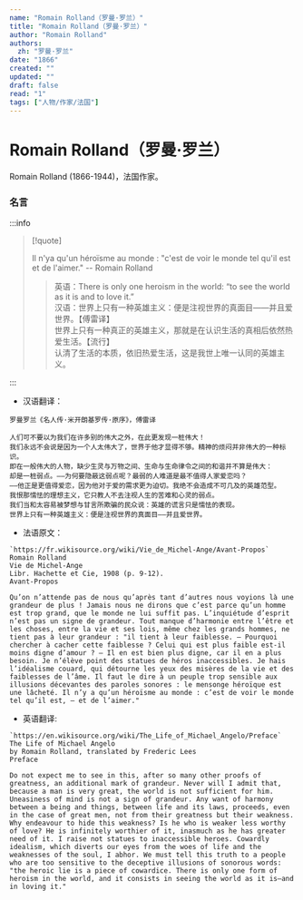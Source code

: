 ```yaml
---
name: "Romain Rolland（罗曼·罗兰）"
title: "Romain Rolland（罗曼·罗兰）"
author: "Romain Rolland"
authors:
  zh: "罗曼·罗兰"
date: "1866"
created: ""
updated: ""
draft: false
read: "1"
tags: ["人物/作家/法国"]
---
```


# Romain Rolland（罗曼·罗兰）

Romain Rolland (1866-1944)，法国作家。

### 名言

:::info

> [!quote]
>
> Il n'ya qu'un héroïsme au monde : "c'est de voir le monde tel qu'il est et de l'aimer." -- Romain Rolland
>
> > 英语：There is only one heroism in the world: “to see the world as it is and to love it.”  
> > 汉语：世界上只有一种英雄主义：便是注视世界的真面目——并且爱世界。【傅雷译】  
> > 世界上只有一种真正的英雄主义，那就是在认识生活的真相后依然热爱生活。【流行】  
> > 认清了生活的本质，依旧热爱生活，这是我世上唯一认同的英雄主义。  

:::

* 汉语翻译：
```
罗曼罗兰《名人传·米开朗基罗传·原序》，傅雷译

人们可不要以为我们在许多别的伟大之外，在此更发现一桩伟大！
我们永远不会说是因为一个人太伟大了，世界于他才显得不够。精神的烦闷并非伟大的一种标识。
即在一般伟大的人物，缺少生灵与万物之间、生命与生命律令之间的和谐并不算是伟大：
却是一桩弱点。——为何要隐蔽这弱点呢？最弱的人难道是最不值得人家爱恋吗？
——他正是更值得爱恋，因为他对于爱的需求更为迫切。我绝不会造成不可几及的英雄范型。
我恨那懦怯的理想主义，它只教人不去注视人生的苦难和心灵的弱点。
我们当和太容易被梦想与甘言所欺骗的民众说：英雄的谎言只是懦怯的表现。
世界上只有一种英雄主义：便是注视世界的真面目——并且爱世界。
```

* 法语原文：
```
`https://fr.wikisource.org/wiki/Vie_de_Michel-Ange/Avant-Propos`
Romain Rolland
Vie de Michel-Ange
Libr. Hachette et Cie, 1908 (p. 9-12).
Avant-Propos

Qu’on n’attende pas de nous qu’après tant d’autres nous voyions là une grandeur de plus ! Jamais nous ne dirons que c’est parce qu’un homme est trop grand, que le monde ne lui suffit pas. L’inquiétude d’esprit n’est pas un signe de grandeur. Tout manque d’harmonie entre l’être et les choses, entre la vie et ses lois, même chez les grands hommes, ne tient pas à leur grandeur : "il tient à leur faiblesse. — Pourquoi chercher à cacher cette faiblesse ? Celui qui est plus faible est-il moins digne d’amour ? — Il en est bien plus digne, car il en a plus besoin. Je n’élève point des statues de héros inaccessibles. Je hais l’idéalisme couard, qui détourne les yeux des misères de la vie et des faiblesses de l’âme. Il faut le dire à un peuple trop sensible aux illusions décevantes des paroles sonores : le mensonge héroïque est une lâcheté. Il n’y a qu’un héroïsme au monde : c’est de voir le monde tel qu’il est, — et de l’aimer."
```

* 英语翻译:
```
`https://en.wikisource.org/wiki/The_Life_of_Michael_Angelo/Preface`
The Life of Michael Angelo
by Romain Rolland, translated by Frederic Lees
Preface

Do not expect me to see in this, after so many other proofs of greatness, an additional mark of grandeur. Never will I admit that, because a man is very great, the world is not sufficient for him. Uneasiness of mind is not a sign of grandeur. Any want of harmony between a being and things, between life and its laws, proceeds, even in the case of great men, not from their greatness but their weakness. Why endeavour to hide this weakness? Is he who is weaker less worthy of love? He is infinitely worthier of it, inasmuch as he has greater need of it. I raise not statues to inaccessible heroes. Cowardly idealism, which diverts our eyes from the woes of life and the weaknesses of the soul, I abhor. We must tell this truth to a people who are too sensitive to the deceptive illusions of sonorous words: "the heroic lie is a piece of cowardice. There is only one form of heroism in the world, and it consists in seeing the world as it is—and in loving it."
```
